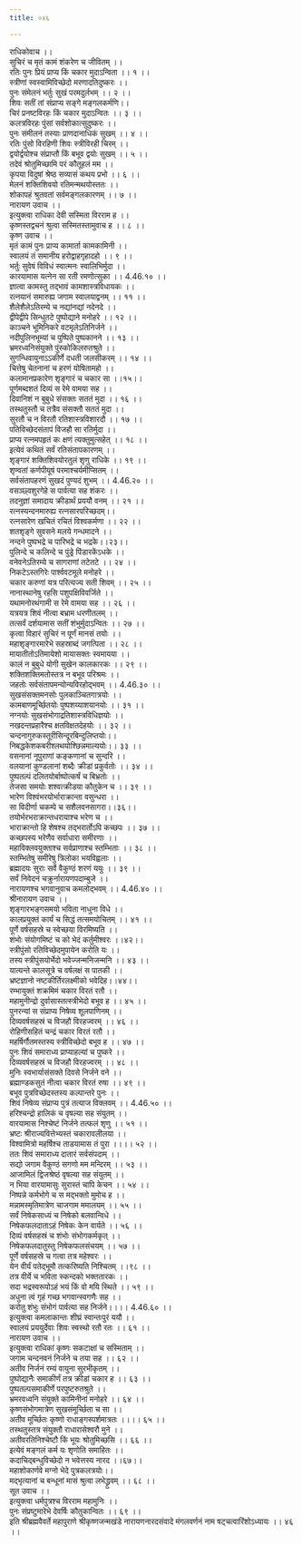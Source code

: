 ```yaml
---
title: ०४६

---
```

राधिकोवाच ।।  
सुचिरं च मृतं कामं शंकरेण च जीवितम् ।।  
रतिः पुनः प्रियं प्राप्य किं चकार मुदाऽन्विता ।। १ ।।  
स्त्रीणां स्वस्वामिविच्छेदो मरणादतिदुष्करः ।।  
पुनः संमेलनं भर्तुः सुखं परमदुर्लभम् ।। २ ।।  
शिवः सतीं तां संप्राप्य सङ्गे मङ्गलकर्मणि।।  
चिरं प्रनष्टविरहः किं चकार मुदाऽन्वितः ।। ३ ।।  
कलत्रविरहः पुंसां सर्वशोकात्सुदुष्करः ।।  
पुनः संमीलनं तस्याः प्राणदानाधिकं सुखम् ।। ४ ।।  
रतिः पुंसो विरहिणी शिवः स्त्रीविरही चिरम् ।।  
द्वयोर्द्वयोश्च संप्राप्तौ किं बभूव द्वयोः सुखम् ।। ५ ।।  
तदेवं श्रोतुमिच्छामि परं कौतूहलं मम ।।  
कृपया विदुषां श्रेष्ठ सव्यासं कथय प्रभो ।। ६ ।।  
मेलनं शक्तिशिवयो रतिमन्मथयोस्ततः ।।  
शोकापहं श्रुतवतां सर्वमङ्गलकारणम् ।। ७ ।।  
नारायण उवाच ।।  
इत्युक्त्वा राधिका देवी सस्मिता विरराम ह ।।  
कृष्णस्तद्वचनं श्रुत्वा सस्मितस्तामुवाच ह ।। ८ ।।  
कृष्ण उवाच ।।  
मृतं कामं पुनः प्राप्य कामार्ता कामकामिनी ।।  
स्वालयं तं समानीय हरोद्वाहगृहादहो ।। ९ ।।  
भर्तुः सुवेषं विविधं स्वात्मनः स्वालिभिर्मुदा ।।  
कारयामास यत्नेन सा रती रमणोत्सुका ।। 4.46.१० ।।  
ज्ञात्वा कामस्तु तद्भावं कामशास्त्रविधायकः ।।  
रत्नयानं समारुह्य जगाम स्वालयाद्वनम् ।। ११ ।।  
शैलेशैलेऽतिरम्ये च नद्यांनद्यां नदेनदे ।।  
द्वीपेद्वीपे सिन्धुतटे पुष्पोद्याने मनोहरे ।। १२ ।।  
काञ्चने भूमिनिकरे वटमृलेऽतिनिर्जने ।।  
नदीपुलिनभूम्यां च पुष्पिते पुष्पकानने ।। १३ ।।  
भ्रमरध्वनिसंयुक्ते पुंस्कोकिलरुतश्रुते ।।  
सुगन्धिवायुनाऽऽकीर्णे दधती जलसीकरम् ।। १४ ।।  
चित्तेषु चेतनानां च हरणं योषितामहो ।।  
कलामानप्रकारेण शृङ्गारं च चकार सा ।।१५।।  
पूर्णमब्दशतं दिव्यं स रेमे वामया सह ।।  
दिवानिशं न बुबुधे संसक्तः सततं मुदा ।। १६ ।।  
तस्थतुस्तौ च तत्रैव संसक्तौ सततं मुदा ।।  
सुरतौ च न विरतौ रतिशास्त्रविशारदौ ।। १७ ।।  
पतिविच्छेदसंतापं विजहौ सा रतिर्मुदा ।।  
प्राप्य रत्नमपहृतं कः क्षणं त्यक्तुमुत्सहेत् ।। १८ ।।  
इत्येवं कथितं सर्वं रतिसंतापकारणम् ।।  
शृङ्गारं शक्तिशिवयोरतुलं शृणु राधिके ।। १९ ।।  
शृण्वतां कर्णपीयूषं परमाश्चर्यमीप्सितम् ।।  
सर्वसंतापहरणं सुखदं पुण्यदं शुभम् ।। 4.46.२० ।।  
वसञ्छ्वशुरगेहे स पार्वत्या सह शंकरः ।।  
तदनुज्ञां समादाय क्रीडार्थं प्रययौ वनम् ।। २१ ।।  
रत्नस्यन्दनमारुह्य रत्नसारपरिच्छदम्।।  
रत्नसारेण खचितं रचितं विश्वकर्मणा ।। २२ ।।  
शतशृङ्गे सुवसने मलये गन्धमादने ।।  
नन्दने पुष्पभद्रे च पारिभद्रे च भद्रके।।२३।।  
पुलिन्दे च कलिन्दे च पुंड्रे पिंडारकेंऽधके ।।  
वनेवनेऽतिरम्ये च सागराणां तटेतटे ।। २४ ।।  
निकटेऽस्तगिरेः पार्श्ववटमूले मनोहरे ।।  
चकार करुणां यत्र परित्यज्य सती शिवम् ।। २५ ।।  
नानास्थानेषु रहसि पशुपक्षिविवर्जिते ।।  
यथामनोरथंगामी स रेमे वामया सह ।। २६ ।।  
यत्रयत्र शिवं नीत्वा बभ्राम धरणीतलम् ।।  
तत्सर्वं दर्शयामास सतीं शंभुर्मुदाऽन्वितः ।। २७ ।।  
कृत्वा विहारं सुचिरं न पूर्णं मानसं तयोः ।।  
महाशृङ्गारमारेभे सहस्राब्दं जगत्पिता ।। २८ ।।  
मायातीतोऽतिमायेशो मायासक्तः स्वमायया ।।  
कालं न बुबुधे योगी सुखेन कालकारकः ।। २९ ।।  
शक्तिशक्तिमतोस्तत्र न बभूव परिश्रमः ।।  
जहतोः सर्वसंतापमन्योन्यविरहोद्भवम् ।। 4.46.३० ।।  
सुखसंसक्तमनसोः पुलकाञ्चितगात्रयोः ।।  
कामबाणमूर्च्छितयोः पुष्पशय्याशयानयोः ।। ३१ ।।  
नग्नयोः सुखसंभोगाद्रतिशास्त्रविधिज्ञयोः ।।  
नखदन्तप्रहारैश्च क्षतविक्षतदेहयोः ।। ३२ ।।  
चन्दनागुरुकस्तूरीसिन्दूरबिन्दुलिप्तयोः।।  
निबद्धकेशकबरीश्लथयोश्छिन्नमाल्ययोः।। ३३ ।।  
वसनानां नूपुराणां कङ्कणानां च सुन्दरि ।।  
वलयानां कुण्डलानां शब्दैः क्रीडां प्रकुर्वतोः ।। ३४ ।।  
पुष्पतल्पं दलितयोर्बाष्पोत्कर्षं च बिभ्रतोः ।।  
तेजसा समयोः शश्वत्क्रीडया कौतुकेन च ।। ३९ ।।  
भारेण विश्वंभरयोर्भाराक्रान्ता वसुन्धरा ।।  
सा विदीर्णा चकम्पे च सशैलवनसागरा।।३६।।  
तयोर्भरभराक्रान्तधरायाश्च भरेण च ।।  
भाराक्रान्तो हि शेषश्च तद्भरार्तोऽपि कच्छपः ।। ३७ ।।  
कच्छपस्य भरेणैव सर्वाधारा समीरणाः ।।  
महाविक्लवयुक्ताश्च सर्वप्राणाश्च स्तम्भिताः ।। ३८ ।।  
स्तम्भितेषु समीरेषु त्रिलोका भयविह्वलाः ।।  
ब्रह्मादयः सुराः सर्वे वैकुण्ठं शरणं ययुः ।। ३९ ।।  
सर्वं निवेदनं चक्रुर्नारायणपदाम्बुजे ।।  
नारायणश्च भगवानुवाच कमलोद्भवम् ।। 4.46.४० ।।  
श्रीनारायण उवाच ।।  
शृङ्गारभङ्गसमयो भविता नाधुना विधे ।।  
कालप्रयुक्तं कार्यं च सिद्धं तत्समयोचितम् ।। ४१ ।।  
पूर्णे वर्षसहस्रे च स्वेच्छया विरमिष्यति ।।  
शंभोः संयोगमिष्टं च को भेदं कर्तुमीश्वरः ।।४२।।  
स्त्रीपुंसो रतिविच्छेदमुपायेन करोति यः ।।  
तस्य स्त्रीपुंसयोर्भेदो भवेज्जन्मनिजन्मनि ।। ४३ ।।  
यात्यन्ते कालसूत्रे च वर्षलक्षं स पातकी ।।  
भ्रष्टज्ञानो नष्टकीर्तिरलक्ष्मीको भवेदिह।।४४।।  
रम्भायुक्तं शक्रमिमं चकार विरतं रतौ ।।  
महामुनीन्द्रो दुर्वासास्तत्स्त्रीभेदो बभूव ह ।। ४५ ।।  
पुनरन्यां स संप्राप्य निषेव्य शूलपाणिनम् ।।  
दिव्यवर्षसहस्रं च विजहौ विरहज्वरम् ।। ४६ ।।  
रोहिणीसहितं चन्द्रं चकार विरतं रतौ ।।  
महर्षिर्गौतमस्तस्य स्त्रीविच्छेदो बभूव ह ।। ४७ ।।  
पुनः शिवं समाराध्य प्राप्याहल्यां च पुष्करे ।।  
दिव्यवर्षसहस्रं च विजहौ विरहज्वरम् ।। ४८ ।।  
मुनिः स्वभार्यासंसक्ते दिवसे निर्जने वने ।।  
ब्रह्माण्डकसुतं नीत्वा चकार विरतं रुषा ।। ४९ ।।  
बभूव पुत्रविच्छेदस्तस्य कल्पान्तरे पुनः ।।  
शिवं निषेव्य संप्राप्य पुत्रं तत्याज विक्लवम् ।। 4.46.५० ।।  
हरिश्चन्द्रो हालिकं च वृषल्या सह संयुतम् ।।  
वारयामास निश्चेष्टं निर्जने तत्फलं शृणु ।। ५१ ।।  
भ्रष्टः श्रीराज्यवित्तेभ्यस्तं चकारावलीलया ।।  
विश्वामित्रो महर्षिश्च ताडयामास तं पुरा ।।।। ५२ ।।  
ततः शिवं समाराध्य दातारं सर्वसंपदाम् ।।  
सद्यो जगाम वैकुण्ठं सगणो मम मन्दिरम् ।। ५३ ।।  
आजामिलं द्विजश्रेष्ठं वृषल्या सह संयुतम् ।।  
न भिया वारयामासुः सुरास्तं चापि केचन ।। ५४ ।।  
निष्पन्ने कर्मभोगे च स मद्भक्तो मुमोच ह ।।  
मन्नामस्मृतिमात्रेण चाजगाम ममालयम् ।। ५५ ।।  
सर्वं निषेकसाध्यं च निषेको बलवान्विधे ।।  
निषेकफलदाताऽहं निषेकः केन वार्यते ।। ५६ ।।  
दिव्यं वर्षसहस्रं च शंभोः संभोगकर्मकृत् ।।  
निषेकफलदातुस्तु निषेकफलसंचयम् ।। ५७ ।।  
पूर्णे वर्षसहस्रे च गत्वा तत्र महेश्वरः ।।  
येन वीर्यं पतेद्भूमौ तत्करिष्यति निश्चितम् ।।९८ ।।  
तत्र वीर्ये च भविता स्कन्दको भक्ततारकः ।।  
सदा भद्रस्वरूपोऽहं भयं किं वो मयि स्थिते ।। ५९ ।।  
अधुना त्वं गृहं गच्छ भगवान्स्वगणैः सह ।।  
करोतु शंभुः संभोगं पार्वत्या सह निर्जने।।।। 4.46.६० ।।  
इत्युक्त्वा कमलाकान्तः शीघ्रं स्वान्तःपुरं ययौ ।।  
स्वालयं प्रययुर्देवाः शिवः स्वस्थो रतौ रतः ।। ६१ ।।  
नारायण उवाच ।।  
इत्युक्त्वा राधिकां कृष्णः सकटाक्षां च सस्मिताम् ।।  
जगाम चन्दनवनं निर्जने च तया सह ।। ६२ ।।  
अतीव निर्जनं रम्यं वायुना सुरभीकृतम् ।।  
पुष्पोद्यानैः समाकीर्णं तत्र क्रीडां चकार ह ।। ६३ ।।  
पुष्पतल्पसमाकीर्णे परपुष्टरुतश्रुते ।।  
भ्रमरवध्वनि संयुक्ते कामिनीनां मनोहरे ।। ६४ ।।  
कृष्णसंभोगमात्रेण सुखसंमूर्च्छिता च सा ।।  
अतीव मूर्च्छितः कृष्णो राधाङ्गस्पर्शमात्रतः ।।।। ६५ ।।  
तस्थतुस्तत्र संयुक्तौ राधारासेश्वरौ मुने ।।  
अतीवरतिनिश्चेष्टौ किं भूयः श्रोतुमिच्छसि ।। ६६ ।।  
इत्येवं मङ्गलं कर्म यः शृणोति समाहितः ।।  
कदाचिद्बन्धुविच्छेदो न भवेत्तस्य नारद ।।६७।।  
महाशोकार्णवे मग्नो भेदे पुत्रकलत्रयोः।।  
मद्भृत्यानां च बन्धूनां मासं श्रुत्वा लभेद्ध्रुवम् ।। ६८ ।।  
सूत उवाच ।।  
इत्युक्त्वा धर्मपुत्रश्च विरराम महामुनिः ।।  
पुनः संप्रष्टुमारेभे देवर्षिः कौतुकान्वितः ।। ६९ ।।  
इति श्रीब्रह्मवैवर्ते महापुराणे श्रीकृष्णजन्मखंडे नारायणनारदसंवादे मंगलवर्णनं नाम षट्चत्वारिंशोऽध्यायः ।। ४६ ।।